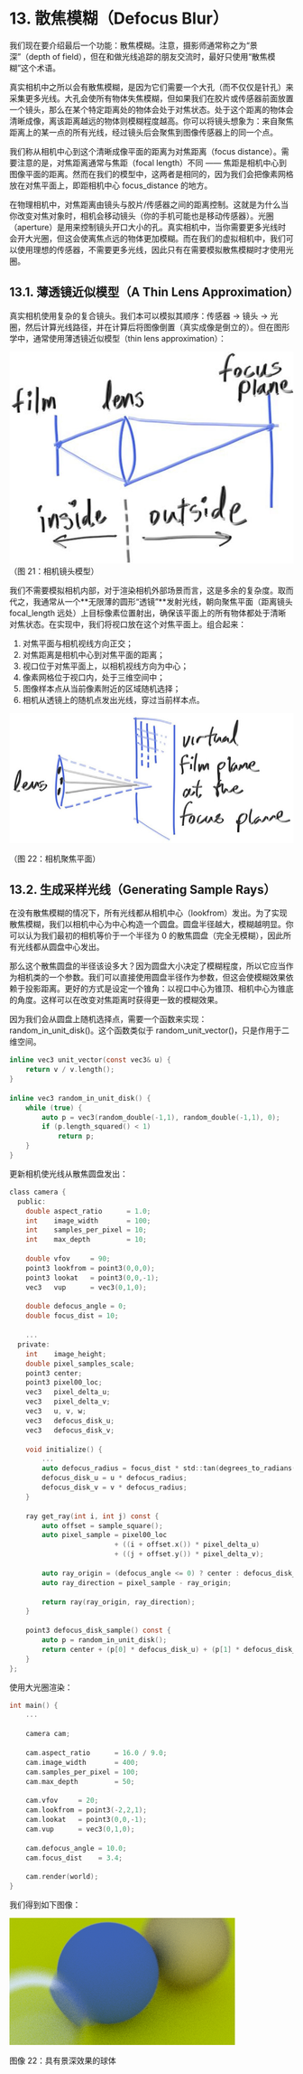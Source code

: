 # 13. 散焦模糊（Defocus Blur）

我们现在要介绍最后一个功能：散焦模糊。注意，摄影师通常称之为“景深”（depth of field），但在和做光线追踪的朋友交流时，最好只使用“散焦模糊”这个术语。

真实相机中之所以会有散焦模糊，是因为它们需要一个大孔（而不仅仅是针孔）来采集更多光线。大孔会使所有物体失焦模糊，但如果我们在胶片或传感器前面放置一个镜头，那么在某个特定距离处的物体会处于对焦状态。处于这个距离的物体会清晰成像，离该距离越远的物体则模糊程度越高。你可以将镜头想象为：来自聚焦距离上的某一点的所有光线，经过镜头后会聚焦到图像传感器上的同一个点。

我们称从相机中心到这个清晰成像平面的距离为对焦距离（focus distance）。需要注意的是，对焦距离通常与焦距（focal length）不同 —— 焦距是相机中心到图像平面的距离。然而在我们的模型中，这两者是相同的，因为我们会把像素网格放在对焦平面上，即距相机中心 focus_distance 的地方。

在物理相机中，对焦距离由镜头与胶片/传感器之间的距离控制。这就是为什么当你改变对焦对象时，相机会移动镜头（你的手机可能也是移动传感器）。光圈（aperture）是用来控制镜头开口大小的孔。真实相机中，当你需要更多光线时会开大光圈，但这会使离焦点远的物体更加模糊。而在我们的虚拟相机中，我们可以使用理想的传感器，不需要更多光线，因此只有在需要模拟散焦模糊时才使用光圈。

## 13.1. 薄透镜近似模型（A Thin Lens Approximation）

真实相机使用复杂的复合镜头。我们本可以模拟其顺序：传感器 -> 镜头 -> 光圈，然后计算光线路径，并在计算后将图像倒置（真实成像是倒立的）。但在图形学中，通常使用薄透镜近似模型（thin lens approximation）：

![alt text](image-32.png)
（图 21：相机镜头模型）


我们不需要模拟相机内部，对于渲染相机外部场景而言，这是多余的复杂度。取而代之，我通常从一个**无限薄的圆形“透镜”**发射光线，朝向聚焦平面（距离镜头 focal_length 远处）上目标像素位置射出，确保该平面上的所有物体都处于清晰对焦状态。在实现中，我们将视口放在这个对焦平面上。组合起来：

1. 对焦平面与相机视线方向正交；
2. 对焦距离是相机中心到对焦平面的距离；
3. 视口位于对焦平面上，以相机视线方向为中心；
4. 像素网格位于视口内，处于三维空间中；
5. 图像样本点从当前像素附近的区域随机选择；
6. 相机从透镜上的随机点发出光线，穿过当前样本点。

![alt text](image-33.png)

（图 22：相机聚焦平面）

## 13.2. 生成采样光线（Generating Sample Rays）

在没有散焦模糊的情况下，所有光线都从相机中心（lookfrom）发出。为了实现散焦模糊，我们以相机中心为中心构造一个圆盘。圆盘半径越大，模糊越明显。你可以认为我们最初的相机等价于一个半径为 0 的散焦圆盘（完全无模糊），因此所有光线都从圆盘中心发出。

那么这个散焦圆盘的半径该设多大？因为圆盘大小决定了模糊程度，所以它应当作为相机类的一个参数。我们可以直接使用圆盘半径作为参数，但这会使模糊效果依赖于投影距离。更好的方式是设定一个锥角：以视口中心为锥顶、相机中心为锥底的角度。这样可以在改变对焦距离时获得更一致的模糊效果。

因为我们会从圆盘上随机选择点，需要一个函数来实现：random_in_unit_disk()。这个函数类似于 random_unit_vector()，只是作用于二维空间。

```c
inline vec3 unit_vector(const vec3& u) {
    return v / v.length();
}

inline vec3 random_in_unit_disk() {
    while (true) {
        auto p = vec3(random_double(-1,1), random_double(-1,1), 0);
        if (p.length_squared() < 1)
            return p;
    }
}
```

更新相机使光线从散焦圆盘发出：

```c
class camera {
  public:
    double aspect_ratio      = 1.0;
    int    image_width       = 100;
    int    samples_per_pixel = 10;
    int    max_depth         = 10;

    double vfov     = 90;
    point3 lookfrom = point3(0,0,0);
    point3 lookat   = point3(0,0,-1);
    vec3   vup      = vec3(0,1,0);

    double defocus_angle = 0;
    double focus_dist = 10;

    ...
  private:
    int    image_height;
    double pixel_samples_scale;
    point3 center;
    point3 pixel00_loc;
    vec3   pixel_delta_u;
    vec3   pixel_delta_v;
    vec3   u, v, w;
    vec3   defocus_disk_u;
    vec3   defocus_disk_v;

    void initialize() {
        ...
        auto defocus_radius = focus_dist * std::tan(degrees_to_radians(defocus_angle / 2));
        defocus_disk_u = u * defocus_radius;
        defocus_disk_v = v * defocus_radius;
    }

    ray get_ray(int i, int j) const {
        auto offset = sample_square();
        auto pixel_sample = pixel00_loc
                          + ((i + offset.x()) * pixel_delta_u)
                          + ((j + offset.y()) * pixel_delta_v);

        auto ray_origin = (defocus_angle <= 0) ? center : defocus_disk_sample();
        auto ray_direction = pixel_sample - ray_origin;

        return ray(ray_origin, ray_direction);
    }

    point3 defocus_disk_sample() const {
        auto p = random_in_unit_disk();
        return center + (p[0] * defocus_disk_u) + (p[1] * defocus_disk_v);
    }
};
```

使用大光圈渲染：
```c
int main() {
    ...

    camera cam;

    cam.aspect_ratio      = 16.0 / 9.0;
    cam.image_width       = 400;
    cam.samples_per_pixel = 100;
    cam.max_depth         = 50;

    cam.vfov     = 20;
    cam.lookfrom = point3(-2,2,1);
    cam.lookat   = point3(0,0,-1);
    cam.vup      = vec3(0,1,0);

    cam.defocus_angle = 10.0;
    cam.focus_dist    = 3.4;

    cam.render(world);
}
```

我们得到如下图像：

![alt text](image-34.png)

图像 22：具有景深效果的球体